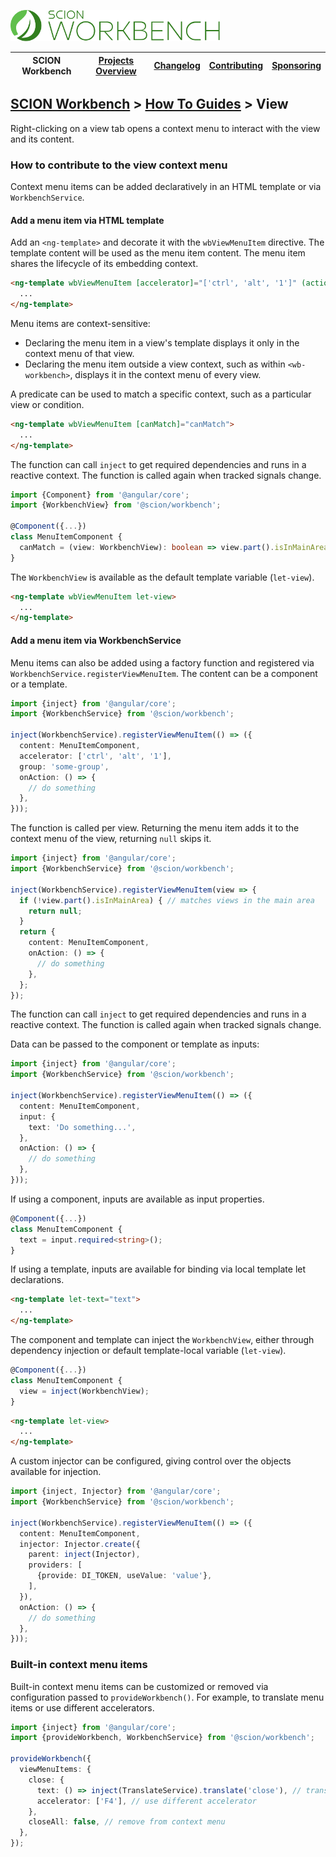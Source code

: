 <a href="/README.md"><img src="/resources/branding/scion-workbench-banner.svg" height="50" alt="SCION Workbench"></a>

| SCION Workbench | [Projects Overview][menu-projects-overview] | [Changelog][menu-changelog] | [Contributing][menu-contributing] | [Sponsoring][menu-sponsoring] |  
| --- | --- | --- | --- | --- |

## [SCION Workbench][menu-home] > [How To Guides][menu-how-to] > View

Right-clicking on a view tab opens a context menu to interact with the view and its content.

### How to contribute to the view context menu
Context menu items can be added declaratively in an HTML template or via `WorkbenchService`.

#### Add a menu item via HTML template
Add an `<ng-template>` and decorate it with the `wbViewMenuItem` directive. The template content will be used as the menu item content. The menu item shares the lifecycle of its embedding context.

```html
<ng-template wbViewMenuItem [accelerator]="['ctrl', 'alt', '1']" (action)="...">
  ...
</ng-template>
```

Menu items are context-sensitive:
- Declaring the menu item in a view's template displays it only in the context menu of that view.
- Declaring the menu item outside a view context, such as within `<wb-workbench>`, displays it in the context menu of every view.

A predicate can be used to match a specific context, such as a particular view or condition.

```html
<ng-template wbViewMenuItem [canMatch]="canMatch">
  ...
</ng-template>
```

The function can call `inject` to get required dependencies and runs in a reactive context. The function is called again when tracked signals change.

```ts
import {Component} from '@angular/core';
import {WorkbenchView} from '@scion/workbench';

@Component({...})
class MenuItemComponent {
  canMatch = (view: WorkbenchView): boolean => view.part().isInMainArea; // matches views in the main area
}
```

The `WorkbenchView` is available as the default template variable (`let-view`).

```html
<ng-template wbViewMenuItem let-view>
  ...
</ng-template>
```

#### Add a menu item via WorkbenchService
Menu items can also be added using a factory function and registered via `WorkbenchService.registerViewMenuItem`. The content can be a component or a template.

```ts
import {inject} from '@angular/core';
import {WorkbenchService} from '@scion/workbench';

inject(WorkbenchService).registerViewMenuItem(() => ({
  content: MenuItemComponent,
  accelerator: ['ctrl', 'alt', '1'],
  group: 'some-group',
  onAction: () => {
    // do something
  },
}));
```

The function is called per view. Returning the menu item adds it to the context menu of the view, returning `null` skips it.

```ts
import {inject} from '@angular/core';
import {WorkbenchService} from '@scion/workbench';

inject(WorkbenchService).registerViewMenuItem(view => {
  if (!view.part().isInMainArea) { // matches views in the main area
    return null;
  }
  return {
    content: MenuItemComponent,
    onAction: () => {
      // do something
    },
  };
});
```

The function can call `inject` to get required dependencies and runs in a reactive context. The function is called again when tracked signals change.

Data can be passed to the component or template as inputs:

```ts
import {inject} from '@angular/core';
import {WorkbenchService} from '@scion/workbench';

inject(WorkbenchService).registerViewMenuItem(() => ({
  content: MenuItemComponent,
  input: {
    text: 'Do something...',
  },
  onAction: () => {
    // do something
  },
}));
```

If using a component, inputs are available as input properties.

```ts
@Component({...})
class MenuItemComponent {
  text = input.required<string>();
}
```

If using a template, inputs are available for binding via local template let declarations.

```html
<ng-template let-text="text">
  ...
</ng-template>
```

The component and template can inject the `WorkbenchView`, either through dependency injection or default template-local variable (`let-view`).

```ts
@Component({...})
class MenuItemComponent {
  view = inject(WorkbenchView);
}
```

```html
<ng-template let-view>
  ...
</ng-template>
```

A custom injector can be configured, giving control over the objects available for injection.

```ts
import {inject, Injector} from '@angular/core';
import {WorkbenchService} from '@scion/workbench';

inject(WorkbenchService).registerViewMenuItem(() => ({
  content: MenuItemComponent,
  injector: Injector.create({
    parent: inject(Injector),
    providers: [
      {provide: DI_TOKEN, useValue: 'value'},
    ],
  }),
  onAction: () => {
    // do something
  },
}));
```

### Built-in context menu items
Built-in context menu items can be customized or removed via configuration passed to `provideWorkbench()`. For example, to translate menu items or use different accelerators.

```ts
import {inject} from '@angular/core';
import {provideWorkbench, WorkbenchService} from '@scion/workbench';

provideWorkbench({
  viewMenuItems: {
    close: {
      text: () => inject(TranslateService).translate('close'), // translate menu item
      accelerator: ['F4'], // use different accelerator
    },
    closeAll: false, // remove from context menu
  },
});
```


[menu-how-to]: /docs/site/howto/how-to.md

[menu-home]: /README.md
[menu-projects-overview]: /docs/site/projects-overview.md
[menu-changelog]: /docs/site/changelog.md
[menu-contributing]: /CONTRIBUTING.md
[menu-sponsoring]: /docs/site/sponsoring.md
